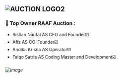 ## ![AUCTION LOGO2](https://user-images.githubusercontent.com/127395496/224732225-088eb557-9c57-42b7-88dd-5b1ed86789e1.JPG)


### 🔱 Top Owner RAAF Auction :
- Ristian Naufal AS CEO and Founder☑️
- Afiz AS CO-Founder☑️
- Andika Krisna AS Operator☑️
- Faiqo Satria AS Coding Master and Development☑️


<!--
**KrisnaAndika/KrisnaAndika** is a ✨ _special_ ✨ repository because its `README.md` (this file) appears on your GitHub profile.

Here are some ideas to get you started:

- 🔭 I’m currently working on ...
- 🌱 I’m currently learning ...
- 👯 I’m looking to collaborate on ...
- 🤔 I’m looking for help with ...
- 💬 Ask me about ...
- 📫 How to reach me: ...
- 😄 Pronouns: ...
- ⚡ Fun fact: ...
-->
###### ![image](https://user-images.githubusercontent.com/127395496/224725905-73b07f10-729e-44f1-98ae-149fe175d82e.png)

